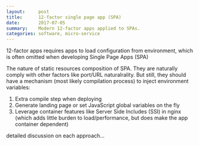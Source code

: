 ```yaml
---
layout:     post
title:      12-factor single page app (SPA)
date:       2017-07-05
summary:    Modern 12-factor apps applied to SPAs.
categories: software, micro-service
---
```


12-factor apps requires apps to load configuration from environment, which is often omitted when developing Single Page Apps (SPA)

The nature of static resources composition of SPA. They are naturally comply with other factors like port/URL naturalrality. But still, they should have a mechanism (most likely compilation process) to inject environment variables:

1. Extra compile step when deploying
2. Generate landing page or set JavaScript global variables on the fly
3. Leverage container features like Server Side Includes (SSI) in nginx (which adds little burden to load/performance, but does make the app container dependent)

detailed discussion on each approach...
